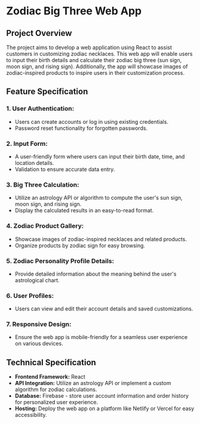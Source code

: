 # Zodiac Big Three Web App

## Project Overview

The project aims to develop a web application using React to assist customers in customizing zodiac necklaces. This web app will enable users to input their birth details and calculate their zodiac big three (sun sign, moon sign, and rising sign). Additionally, the app will showcase images of zodiac-inspired products to inspire users in their customization process.

## Feature Specification

### 1. User Authentication:

- Users can create accounts or log in using existing credentials.
- Password reset functionality for forgotten passwords.

### 2. Input Form:

- A user-friendly form where users can input their birth date, time, and location details.
- Validation to ensure accurate data entry.

### 3. Big Three Calculation:

- Utilize an astrology API or algorithm to compute the user's sun sign, moon sign, and rising sign.
- Display the calculated results in an easy-to-read format.

### 4. Zodiac Product Gallery:

- Showcase images of zodiac-inspired necklaces and related products.
- Organize products by zodiac sign for easy browsing.

### 5. Zodiac Personality Profile Details:

- Provide detailed information about the meaning behind the user's astrological chart.

### 6. User Profiles:

- Users can view and edit their account details and saved customizations.

### 7. Responsive Design:

- Ensure the web app is mobile-friendly for a seamless user experience on various devices.

## Technical Specification

- **Frontend Framework:** React
- **API Integration:** Utilize an astrology API or implement a custom algorithm for zodiac calculations.
- **Database:** Firebase - store user account information and order history for personalized user experience.
- **Hosting:** Deploy the web app on a platform like Netlify or Vercel for easy accessibility.
